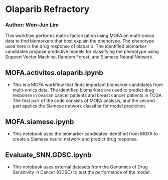 # Olaparib Refractory
### Author: Won-Jun Lim

This workflow performs matrix factorization using MOFA on multi-omics data to find biomarkers that best explain the phenotype. The phenotype used here is the drug response of olaparib. The identified biomarker candidates propose predictive models for classifying the phenotype using Support Vector Machine, Random Forest, and Siamese Neural Network.

## MOFA.activites.olaparib.ipynb
* This is a MOFA workflow that finds important biomarker candidates from multi-omics data. The identified biomarkers are used to predict drug response in ovarian cancer patients and breast cancer patients in TCGA. The first part of the code consists of MOFA analysis, and the second part applies the Siamese network classifier for model prediction.
## MOFA.siamese.ipynb
* This notebook uses the biomarker candidates identified from MOFA to create a Siamese neural network and predict drug response.
## Evaluate_SNN.GDSC.ipynb
* This notebook uses external datasets from the Genomics of Drug Sensitivity in Cancer (GDSC) to test the performance of the model.
